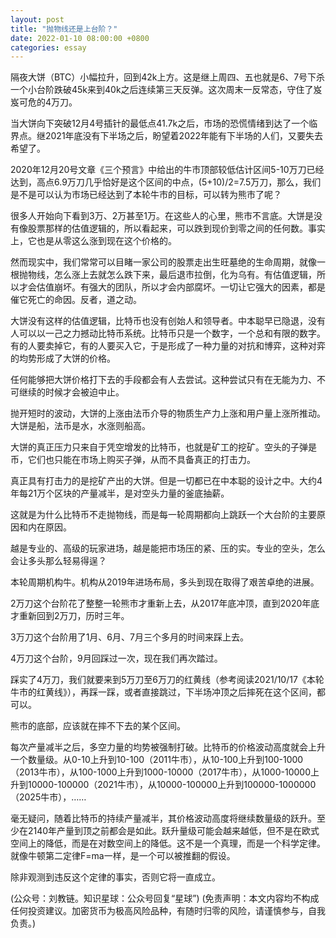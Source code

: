 ```yaml
---
layout: post
title: "抛物线还是上台阶？"
date: 2022-01-10 08:00:00 +0800
categories: essay
---
```


隔夜大饼（BTC）小幅拉升，回到42k上方。这是继上周四、五也就是6、7号下杀一个小台阶跌破45k来到40k之后连续第三天反弹。这次周末一反常态，守住了岌岌可危的4万刀。

当大饼向下突破12月4号插针的最低点41.7k之后，市场的恐慌情绪到达了一个临界点。继2021年底没有下半场之后，盼望着2022年能有下半场的人们，又要失去希望了。

2020年12月20号文章《三个预言》中给出的牛市顶部较低估计区间5-10万刀已经达到，高点6.9万刀几乎恰好是这个区间的中点，(5+10)/2=7.5万刀，那么，我们是不是可以认为市场已经达到了本轮牛市的目标，可以转为熊市了呢？

很多人开始向下看到3万、2万甚至1万。在这些人的心里，熊市不言底。大饼是没有像股票那样的估值逻辑的，所以看起来，可以跌到现价到零之间的任何数。事实上，它也是从零这么涨到现在这个价格的。

然而现实中，我们常常可以目睹一家公司的股票走出生旺墓绝的生命周期，就像一根抛物线，怎么涨上去就怎么跌下来，最后退市拉倒，化为乌有。有估值逻辑，所以才会估值崩坏。有强大的团队，所以才会内部腐坏。一切让它强大的因素，都是催它死亡的命因。反者，道之动。

大饼没有这样的估值逻辑，比特币也没有创始人和领导者。中本聪早已隐退，没有人可以以一己之力撼动比特币系统。比特币只是一个数字，一个总和有限的数字。有的人要卖掉它，有的人要买入它，于是形成了一种力量的对抗和博弈，这种对弈的均势形成了大饼的价格。

任何能够把大饼价格打下去的手段都会有人去尝试。这种尝试只有在无能为力、不可继续的时候才会被迫中止。

抛开短时的波动，大饼的上涨由法币介导的物质生产力上涨和用户量上涨所推动。大饼是船，法币是水，水涨则船高。

大饼的真正压力只来自于凭空增发的比特币，也就是矿工的挖矿。空头的子弹是币，它们也只能在市场上购买子弹，从而不具备真正的打击力。

真正具有打击力的是挖矿产出的大饼。但是一切都已在中本聪的设计之中。大约4年每21万个区块的产量减半，是对空头力量的釜底抽薪。

这就是为什么比特币不走抛物线，而是每一轮周期都向上跳跃一个大台阶的主要原因和内在原因。

越是专业的、高级的玩家进场，越是能把市场压的紧、压的实。专业的空头，怎么会让多头那么轻易得逞？

本轮周期机构牛。机构从2019年进场布局，多头到现在取得了艰苦卓绝的进展。

2万刀这个台阶花了整整一轮熊市才重新上去，从2017年底冲顶，直到2020年底才重新回到2万刀，历时三年。

3万刀这个台阶用了1月、6月、7月三个多月的时间来踩上去。

4万刀这个台阶，9月回踩过一次，现在我们再次踏过。

踩实了4万刀，我们就要来到5万刀至6万刀的红黄线（参考阅读2021/10/17《本轮牛市的红黄线》），再踩一踩，或者直接跳过，下半场冲顶之后摔死在这个区间，都可以。

熊市的底部，应该就在摔不下去的某个区间。

每次产量减半之后，多空力量的均势被强制打破。比特币的价格波动高度就会上升一个数量级。从0-10上升到10-100（2011牛市），从10-100上升到100-1000（2013牛市），从100-1000上升到1000-10000（2017牛市），从1000-10000上升到10000-100000（2021牛市），从10000-100000上升到100000-1000000（2025牛市），……

毫无疑问，随着比特币的持续产量减半，其价格波动高度将继续数量级的跃升。至少在2140年产量到顶之前都会是如此。跃升量级可能会越来越低，但不是在欧式空间上的降低，而是在对数空间上的降低。这不是一个真理，而是一个科学定律。就像牛顿第二定律F=ma一样，是一个可以被推翻的假设。

除非观测到违反这个定律的事实，否则它将一直成立。

(公众号：刘教链。知识星球：公众号回复“星球”)
(免责声明：本文内容均不构成任何投资建议。加密货币为极高风险品种，有随时归零的风险，请谨慎参与，自我负责。)